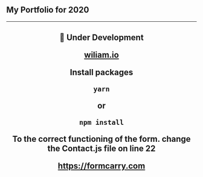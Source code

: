 ## My Portfolio for 2020

****

<center>
<h2> 👾	 Under Development

[wiliam.io](https://wiliam.io)


Install packages

```
yarn

```

or

```
npm install

```

To the correct functioning of the form. change the Contact.js file on line 22

https://formcarry.com
